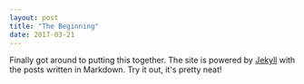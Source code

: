```yaml
---
layout: post
title: "The Beginning"
date: 2017-03-21
---
```


Finally got around to putting this together.
The site is powered by [Jekyll](http://jekyllrb.com) with the posts written in Markdown. Try it out, it's pretty neat!